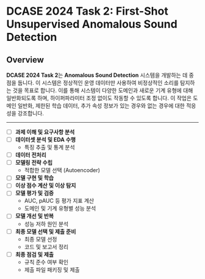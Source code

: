 # DCASE 2024 Task 2: First-Shot Unsupervised Anomalous Sound Detection

## Overview

**DCASE 2024 Task 2**는 **Anomalous Sound Detection** 시스템을 개발하는 데 중점을 둡니다. 이 시스템은 정상적인 운영 데이터만 사용하여 비정상적인 소리를 탐지하는 것을 목표로 합니다. 이를 통해 시스템이 다양한 도메인과 새로운 기계 유형에 대해 일반화되도록 하며, 하이퍼파라미터 조정 없이도 작동할 수 있도록 합니다. 이 작업은 도메인 일반화, 제한된 학습 데이터, 추가 속성 정보가 있는 경우와 없는 경우에 대한 적응성을 강조합니다.


---


- [ ] **과제 이해 및 요구사항 분석**
- [ ] **데이터셋 분석 및 EDA 수행**
  - 특징 추출 및 통계 분석
- [ ] **데이터 전처리**
- [ ] **모델링 전략 수립**
  - 적합한 모델 선택 (Autoencoder)
- [ ] **모델 구현 및 학습**
- [ ] **이상 점수 계산 및 이상 탐지**
- [ ] **모델 평가 및 검증**
  - AUC, pAUC 등 평가 지표 계산
  - 도메인 및 기계 유형별 성능 분석
- [ ] **모델 개선 및 반복**
  - 성능 저하 원인 분석
- [ ] **최종 모델 선택 및 제출 준비**
  - 최종 모델 선정
  - 코드 및 보고서 정리
- [ ] **최종 점검 및 제출**
  - 규칙 준수 여부 확인
  - 제출 파일 패키징 및 제출